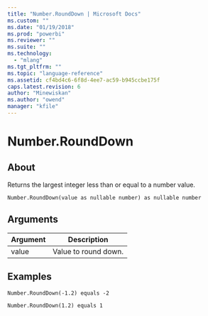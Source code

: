 ```yaml
---
title: "Number.RoundDown | Microsoft Docs"
ms.custom: ""
ms.date: "01/19/2018"
ms.prod: "powerbi"
ms.reviewer: ""
ms.suite: ""
ms.technology: 
  - "mlang"
ms.tgt_pltfrm: ""
ms.topic: "language-reference"
ms.assetid: cf4bd4c6-6f8d-4ee7-ac59-b945ccbe175f
caps.latest.revision: 6
author: "Minewiskan"
ms.author: "owend"
manager: "kfile"
---
```

# Number.RoundDown

  
## About  
Returns the largest integer less than or equal to a number value.  
  
```  
Number.RoundDown(value as nullable number) as nullable number  
```  
  
## Arguments  
  
|Argument|Description|  
|------------|---------------|  
|value|Value to round down.|  
  
## Examples  
  
```  
Number.RoundDown(-1.2) equals -2  
```  
  
```  
Number.RoundDown(1.2) equals 1  
```  
